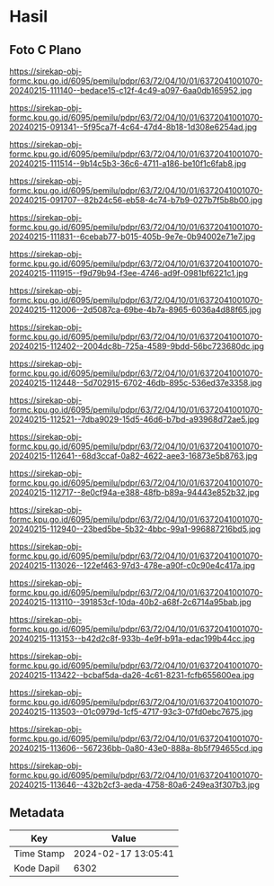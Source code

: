 # Hasil

## Foto C Plano

https://sirekap-obj-formc.kpu.go.id/6095/pemilu/pdpr/63/72/04/10/01/6372041001070-20240215-111140--bedace15-c12f-4c49-a097-6aa0db165952.jpg

https://sirekap-obj-formc.kpu.go.id/6095/pemilu/pdpr/63/72/04/10/01/6372041001070-20240215-091341--5f95ca7f-4c64-47d4-8b18-1d308e6254ad.jpg

https://sirekap-obj-formc.kpu.go.id/6095/pemilu/pdpr/63/72/04/10/01/6372041001070-20240215-111514--9b14c5b3-36c6-4711-a186-be10f1c6fab8.jpg

https://sirekap-obj-formc.kpu.go.id/6095/pemilu/pdpr/63/72/04/10/01/6372041001070-20240215-091707--82b24c56-eb58-4c74-b7b9-027b7f5b8b00.jpg

https://sirekap-obj-formc.kpu.go.id/6095/pemilu/pdpr/63/72/04/10/01/6372041001070-20240215-111831--6cebab77-b015-405b-9e7e-0b94002e71e7.jpg

https://sirekap-obj-formc.kpu.go.id/6095/pemilu/pdpr/63/72/04/10/01/6372041001070-20240215-111915--f9d79b94-f3ee-4746-ad9f-0981bf6221c1.jpg

https://sirekap-obj-formc.kpu.go.id/6095/pemilu/pdpr/63/72/04/10/01/6372041001070-20240215-112006--2d5087ca-69be-4b7a-8965-6036a4d88f65.jpg

https://sirekap-obj-formc.kpu.go.id/6095/pemilu/pdpr/63/72/04/10/01/6372041001070-20240215-112402--2004dc8b-725a-4589-9bdd-56bc723680dc.jpg

https://sirekap-obj-formc.kpu.go.id/6095/pemilu/pdpr/63/72/04/10/01/6372041001070-20240215-112448--5d702915-6702-46db-895c-536ed37e3358.jpg

https://sirekap-obj-formc.kpu.go.id/6095/pemilu/pdpr/63/72/04/10/01/6372041001070-20240215-112521--7dba9029-15d5-46d6-b7bd-a93968d72ae5.jpg

https://sirekap-obj-formc.kpu.go.id/6095/pemilu/pdpr/63/72/04/10/01/6372041001070-20240215-112641--68d3ccaf-0a82-4622-aee3-16873e5b8763.jpg

https://sirekap-obj-formc.kpu.go.id/6095/pemilu/pdpr/63/72/04/10/01/6372041001070-20240215-112717--8e0cf94a-e388-48fb-b89a-94443e852b32.jpg

https://sirekap-obj-formc.kpu.go.id/6095/pemilu/pdpr/63/72/04/10/01/6372041001070-20240215-112940--23bed5be-5b32-4bbc-99a1-996887216bd5.jpg

https://sirekap-obj-formc.kpu.go.id/6095/pemilu/pdpr/63/72/04/10/01/6372041001070-20240215-113026--122ef463-97d3-478e-a90f-c0c90e4c417a.jpg

https://sirekap-obj-formc.kpu.go.id/6095/pemilu/pdpr/63/72/04/10/01/6372041001070-20240215-113110--391853cf-10da-40b2-a68f-2c6714a95bab.jpg

https://sirekap-obj-formc.kpu.go.id/6095/pemilu/pdpr/63/72/04/10/01/6372041001070-20240215-113153--b42d2c8f-933b-4e9f-b91a-edac199b44cc.jpg

https://sirekap-obj-formc.kpu.go.id/6095/pemilu/pdpr/63/72/04/10/01/6372041001070-20240215-113422--bcbaf5da-da26-4c61-8231-fcfb655600ea.jpg

https://sirekap-obj-formc.kpu.go.id/6095/pemilu/pdpr/63/72/04/10/01/6372041001070-20240215-113503--01c0979d-1cf5-4717-93c3-07fd0ebc7675.jpg

https://sirekap-obj-formc.kpu.go.id/6095/pemilu/pdpr/63/72/04/10/01/6372041001070-20240215-113606--567236bb-0a80-43e0-888a-8b5f794655cd.jpg

https://sirekap-obj-formc.kpu.go.id/6095/pemilu/pdpr/63/72/04/10/01/6372041001070-20240215-113646--432b2cf3-aeda-4758-80a6-249ea3f307b3.jpg


## Metadata

| Key        | Value               |
| ---------- | ------------------- |
| Time Stamp | 2024-02-17 13:05:41 |
| Kode Dapil | 6302                |




